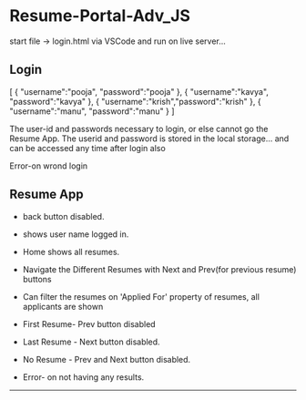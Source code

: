 # Resume-Portal-Adv_JS

start file -> login.html via VSCode and run on live server...

Login
-----------------------------------------------

[     { "username":"pooja", "password":"pooja" },
      { "username":"kavya", "password":"kavya" },
      { "username":"krish","password":"krish" },
      { "username":"manu", "password":"manu" } ]

The user-id and passwords necessary to login, or else cannot go the Resume App.
The userid and password is stored in the local storage...
and can be accessed any time after login also

Error-on wrond login

Resume App
----------------------------------------------
* back button disabled.

* shows user name logged in.

* Home shows all resumes.

* Navigate the Different Resumes with Next and Prev(for previous resume) buttons

* Can filter the resumes on 'Applied For' property of resumes, all applicants are shown

* First Resume- Prev button disabled

* Last Resume - Next button disabled.

* No Resume - Prev and Next button disabled.

* Error- on not having any results.
----------------

